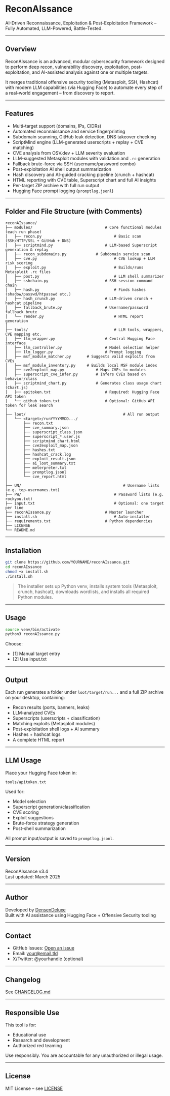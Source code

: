 # ReconAIssance

AI-Driven Reconnaissance, Exploitation & Post-Exploitation Framework – Fully Automated, LLM-Powered, Battle-Tested.

---

## Overview

ReconAIssance is an advanced, modular cybersecurity framework designed to perform deep recon, vulnerability discovery, exploitation, post-exploitation, and AI-assisted analysis against one or multiple targets.

It merges traditional offensive security tooling (Metasploit, SSH, Hashcat) with modern LLM capabilities (via Hugging Face) to automate every step of a real-world engagement – from discovery to report.

---

## Features

- Multi-target support (domains, IPs, CIDRs)
- Automated reconnaissance and service fingerprinting
- Subdomain scanning, GitHub leak detection, DNS takeover checking
- ScriptMind engine (LLM-generated userscripts + replay + CVE matching)
- CVE analysis from OSV.dev + LLM severity evaluation
- LLM-suggested Metasploit modules with validation and `.rc` generation
- Fallback brute-force via SSH (username/password combo)
- Post-exploitation AI shell output summarization
- Hash discovery and AI-guided cracking pipeline (crunch + hashcat)
- HTML reporting with CVE table, Superscript chart and full AI insights
- Per-target ZIP archive with full run output
- Hugging Face prompt logging (`promptlog.jsonl`)

---

## Folder and File Structure (with Comments)

```
reconAIssance/
├── modules/                       			# Core functional modules (each run phase)
│   ├── recon.py                  				# Basic scan (SSH/HTTP/SSL + GitHub + DNS)
│   ├── scriptmind.py            			# LLM-based Superscript generation & replay
│   ├── recon_subdomains.py      		# Subdomain service scan
│   ├── cve.py                   				# CVE lookup + LLM risk scoring
│   ├── exploit.py               				# Builds/runs Metasploit .rc files
│   ├── post.py                  				# LLM shell summarizer
│   ├── sshchain.py              			# SSH session command chain
│   ├── hash.py                  				# Finds hashes (shadow/passwd/htpasswd etc.)
│   ├── hash_crunch.py           			# LLM-driven crunch + hashcat pipeline
│   ├── fallback_brute.py        			# Username/password fallback brute
│   └── render.py                				# HTML report generation
│
├── tools/                        				# LLM tools, wrappers, CVE mapping etc.
│   ├── llm_wrapper.py            			# Central Hugging Face interface
│   ├── llm_controller.py         			# Model selection helper
│   ├── llm_logger.py             			# Prompt logging
│   ├── msf_module_matcher.py     	# Suggests valid exploits from CVEs
│   ├── msf_module_inventory.py   	# Builds local MSF module index
│   ├── cve2exploit_map.py        		# Maps CVEs to modules
│   ├── superscript_cve_infer.py  		# Infers CVEs based on behavior/class
│   ├── scriptmind_chart.py       		# Generates class usage chart (Chart.js)
│   ├── apitoken.txt              			# Required: Hugging Face API token
│   └── github_token.txt          			# Optional: GitHub API token for leak search
│
├── loot/                         					# All run output
│   └── <target>/runYYYYMMDD.../
│       ├── recon.txt
│       ├── cve_summary.json
│       ├── superscript_class.json
│       ├── superscript_*.user.js
│       ├── scriptmind_chart.html
│       ├── cve2exploit_map.json
│       ├── hashes.txt
│       ├── hashcat_crack.log
│       ├── exploit_result.json
│       ├── ai_loot_summary.txt
│       ├── meterpreter.txt
│       ├── promptlog.jsonl
│       └── cve_report.html
│
├── UN/                          					# Username lists (e.g. top-usernames.txt)
├── PW/                          				# Password lists (e.g. rockyou.txt)
├── input.txt                    				# Optional: one target per line
├── reconAIssance.py             			# Master launcher
├── install.sh                   				# Auto-installer
├── requirements.txt             			# Python dependencies
├── LICENSE
└── README.md
```

---

## Installation

```bash
git clone https://github.com/YOURNAME/reconAIssance.git
cd reconAIssance
chmod +x install.sh
./install.sh
```

> The installer sets up Python venv, installs system tools (Metasploit, crunch, hashcat), downloads wordlists, and installs all required Python modules.

---

## Usage

```bash
source venv/bin/activate
python3 reconAIssance.py
```

Choose:
- [1] Manual target entry
- [2] Use input.txt

---

## Output

Each run generates a folder under `loot/target/run...` and a full ZIP archive on your desktop, containing:

- Recon results (ports, banners, leaks)
- LLM-analyzed CVEs
- Superscripts (userscripts + classification)
- Matching exploits (Metasploit modules)
- Post-exploitation shell logs + AI summary
- Hashes + hashcat logs
- A complete HTML report

---

## LLM Usage

Place your Hugging Face token in:

```
tools/apitoken.txt
```

Used for:
- Model selection
- Superscript generation/classification
- CVE scoring
- Exploit suggestions
- Brute-force strategy generation
- Post-shell summarization

All prompt input/output is saved to `promptlog.jsonl`.

---

## Version

ReconAIssance v3.4  
Last updated: March 2025

---

## Author

Developed by [DensenDeluxe](https://github.com/DensenDeluxe)  
Built with AI assistance using Hugging Face + Offensive Security tooling

---

## Contact

- GitHub Issues: [Open an issue](https://github.com/DensenDeluxe/reconAIssance/issues)
- Email: your@email.tld
- X/Twitter: @yourhandle (optional)

---

## Changelog

See [CHANGELOG.md](CHANGELOG.md)

---

## Responsible Use

This tool is for:

- Educational use
- Research and development
- Authorized red teaming

Use responsibly. You are accountable for any unauthorized or illegal usage.

---

## License

MIT License – see [LICENSE](LICENSE)
